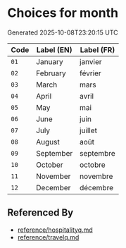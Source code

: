 # Choices for month

Generated 2025-10-08T23:20:15 UTC

| Code | Label (EN) | Label (FR) |
|------|------------|------------|
| `01` | January | janvier |
| `02` | February | février |
| `03` | March | mars |
| `04` | April | avril |
| `05` | May | mai |
| `06` | June | juin |
| `07` | July | juillet |
| `08` | August | août |
| `09` | September | septembre |
| `10` | October | octobre |
| `11` | November | novembre |
| `12` | December | décembre |


## Referenced By

- [reference/hospitalityq.md](../reference/hospitalityq.md)
- [reference/travelq.md](../reference/travelq.md)
